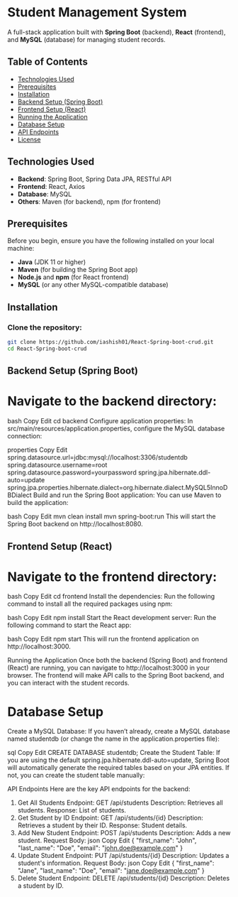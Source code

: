 # Student Management System

A full-stack application built with **Spring Boot** (backend), **React** (frontend), and **MySQL** (database) for managing student records.

## Table of Contents

- [Technologies Used](#technologies-used)
- [Prerequisites](#prerequisites)
- [Installation](#installation)
- [Backend Setup (Spring Boot)](#backend-setup-spring-boot)
- [Frontend Setup (React)](#frontend-setup-react)
- [Running the Application](#running-the-application)
- [Database Setup](#database-setup)
- [API Endpoints](#api-endpoints)
- [License](#license)

## Technologies Used

- **Backend**: Spring Boot, Spring Data JPA, RESTful API
- **Frontend**: React, Axios
- **Database**: MySQL
- **Others**: Maven (for backend), npm (for frontend)

## Prerequisites

Before you begin, ensure you have the following installed on your local machine:

- **Java** (JDK 11 or higher)
- **Maven** (for building the Spring Boot app)
- **Node.js** and **npm** (for React frontend)
- **MySQL** (or any other MySQL-compatible database)

## Installation

### Clone the repository:

```bash
git clone https://github.com/iashish01/React-Spring-boot-crud.git
cd React-Spring-boot-crud
```

## Backend Setup (Spring Boot)
# Navigate to the backend directory:

bash
Copy
Edit
cd backend
Configure application properties: In src/main/resources/application.properties, configure the MySQL database connection:

properties
Copy
Edit
spring.datasource.url=jdbc:mysql://localhost:3306/studentdb
spring.datasource.username=root
spring.datasource.password=yourpassword
spring.jpa.hibernate.ddl-auto=update
spring.jpa.properties.hibernate.dialect=org.hibernate.dialect.MySQL5InnoDBDialect
Build and run the Spring Boot application: You can use Maven to build the application:

bash
Copy
Edit
mvn clean install
mvn spring-boot:run
This will start the Spring Boot backend on http://localhost:8080.

## Frontend Setup (React)
# Navigate to the frontend directory:

bash
Copy
Edit
cd frontend
Install the dependencies: Run the following command to install all the required packages using npm:

bash
Copy
Edit
npm install
Start the React development server: Run the following command to start the React app:

bash
Copy
Edit
npm start
This will run the frontend application on http://localhost:3000.

Running the Application
Once both the backend (Spring Boot) and frontend (React) are running, you can navigate to http://localhost:3000 in your browser. The frontend will make API calls to the Spring Boot backend, and you can interact with the student records.

# Database Setup
Create a MySQL Database: If you haven’t already, create a MySQL database named studentdb (or change the name in the application.properties file):

sql
Copy
Edit
CREATE DATABASE studentdb;
Create the Student Table: If you are using the default spring.jpa.hibernate.ddl-auto=update, Spring Boot will automatically generate the required tables based on your JPA entities. If not, you can create the student table manually:

API Endpoints
Here are the key API endpoints for the backend:

1. Get All Students
Endpoint: GET /api/students
Description: Retrieves all students.
Response: List of students.
2. Get Student by ID
Endpoint: GET /api/students/{id}
Description: Retrieves a student by their ID.
Response: Student details.
3. Add New Student
Endpoint: POST /api/students
Description: Adds a new student.
Request Body:
json
Copy
Edit
{
  "first_name": "John",
  "last_name": "Doe",
  "email": "john.doe@example.com"
}
4. Update Student
Endpoint: PUT /api/students/{id}
Description: Updates a student's information.
Request Body:
json
Copy
Edit
{
  "first_name": "Jane",
  "last_name": "Doe",
  "email": "jane.doe@example.com"
}
5. Delete Student
Endpoint: DELETE /api/students/{id}
Description: Deletes a student by ID.

